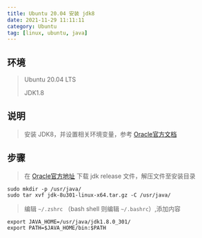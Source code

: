 ```yaml
---
title: Ubuntu 20.04 安装 jdk8
date: 2021-11-29 11:11:11
category: Ubuntu
tag: [linux, ubuntu, java]
---
```


## 环境

> Ubuntu 20.04 LTS
>
> JDK1.8



## 说明

> 安装 JDK8，并设置相关环境变量，参考 [Oracle官方文档](https://docs.oracle.com/cd/E19182-01/820-7851/inst_cli_jdk_javahome_t/)



## 步骤

> 在 [Oracle官方地址](https://www.oracle.com/java/technologies/downloads/#java8) 下载 jdk release 文件，解压文件至安装目录

```shell
sudo mkdir -p /usr/java/
sudo tar xvf jdk-8u301-linux-x64.tar.gz -C /usr/java/
```

> 编辑 `~/.zshrc` （bash shell 则编辑 `~/.bashrc`）,添加内容

```shell
export JAVA_HOME=/usr/java/jdk1.8.0_301/
export PATH=$JAVA_HOME/bin:$PATH
```



